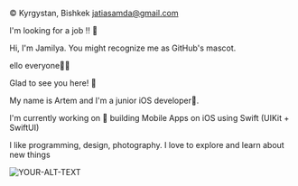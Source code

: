 
© Kyrgystan, Bishkek
jatiasamda@gmail.com

I'm looking for a job ‼️ 🔎

Hi, I'm Jamilya. You might recognize me as GitHub's mascot.

ello everyone👋🥳

Glad to see you here! 🤩

My name is Artem and I'm a junior iOS developer🍏.

I'm currently working on 🔭 building Mobile Apps on iOS using Swift (UIKit + SwiftUI)

I like programming, design, photography. I love to explore and learn about new things

<picture>
 <source media="(prefers-color-scheme: dark)" srcset="YOUR-DARKMODE-IMAGE">
 <source media="(prefers-color-scheme: light)" srcset="YOUR-LIGHTMODE-IMAGE">
 <img alt="YOUR-ALT-TEXT" src="YOUR-DEFAULT-IMAGE">
</picture>
